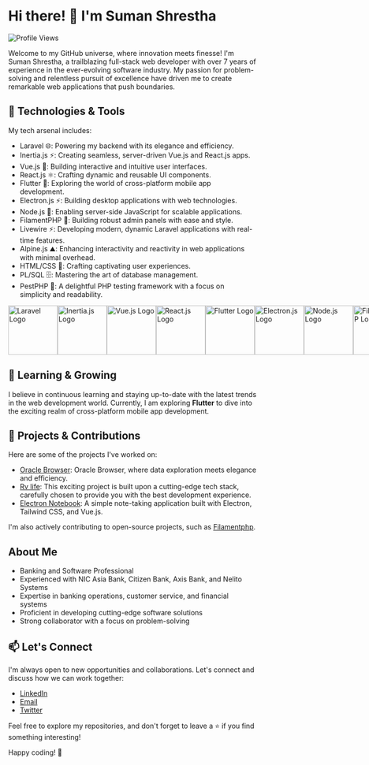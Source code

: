 # Hi there! 👋 I'm Suman Shrestha

![Profile Views](https://komarev.com/ghpvc/?username=summonshr&color=blueviolet)

Welcome to my GitHub universe, where innovation meets finesse! I'm Suman Shrestha, a trailblazing full-stack web developer with over 7 years of experience in the ever-evolving software industry. My passion for problem-solving and relentless pursuit of excellence have driven me to create remarkable web applications that push boundaries.

## 🚀 Technologies & Tools

My tech arsenal includes:

- Laravel :globe_with_meridians:: Powering my backend with its elegance and efficiency.
- Inertia.js :zap:: Creating seamless, server-driven Vue.js and React.js apps.
- Vue.js :art:: Building interactive and intuitive user interfaces.
- React.js :atom_symbol:: Crafting dynamic and reusable UI components.
- Flutter :iphone:: Exploring the world of cross-platform mobile app development.
- Electron.js :zap:: Building desktop applications with web technologies.
- Node.js :rocket:: Enabling server-side JavaScript for scalable applications.
- FilamentPHP :wrench:: Building robust admin panels with ease and style.
- Livewire :zap:: Developing modern, dynamic Laravel applications with real-time features.
- Alpine.js :mountain:: Enhancing interactivity and reactivity in web applications with minimal overhead.
- HTML/CSS :rainbow:: Crafting captivating user experiences.
- PL/SQL :file_cabinet:: Mastering the art of database management.
- PestPHP :bug:: A delightful PHP testing framework with a focus on simplicity and readability.

<div style="display:flex;">
<img src="https://laravel.com/img/notification-logo.png" alt="Laravel Logo" width="100">
<img src="https://avatars.githubusercontent.com/u/47703742?s=280&v=4" alt="Inertia.js Logo" width="100">
<img src="https://vuejs.org/images/logo.png" alt="Vue.js Logo" width="100">
<img src="https://www.datocms-assets.com/45470/1631110818-logo-react-js.png" alt="React.js Logo" width="100">
<img src="https://static1.xdaimages.com/wordpress/wp-content/uploads/2018/02/Flutter-Framework-Feature-Image-Background-Colour.png" alt="Flutter Logo" width="100">
<img src="https://electronjs.org/images/electron-logo.svg" alt="Electron.js Logo" width="100">
<img src="https://nodejs.org/static/images/logo.svg" alt="Node.js Logo" width="100">
<img src="https://user-images.githubusercontent.com/41773797/131910226-676cb28a-332d-4162-a6a8-136a93d5a70f.png" alt="FilamentPHP Logo" width="100">
<img src="https://laravel-livewire.com/img/twitter.png" alt="Livewire Logo" width="100">
<img src="https://alpinejs.dev/alpine_long.svg" alt="Alpine.js Logo" width="100">
<img src="https://cdn.educba.com/academy/wp-content/uploads/2019/01/PL-SQL-Commands1.jpg" alt="PL/SQL Logo" width="100">
<img src="https://pestphp.com/www/assets/logo.svg" alt="PestPHP Logo" width="100">
<img src="https://upload.wikimedia.org/wikipedia/commons/thumb/9/95/Tailwind_CSS_logo.svg/512px-Tailwind_CSS_logo.svg.png?20220224135351" alt="Tailwind CSS Logo" width="100">
</div>


## 🌱 Learning & Growing

I believe in continuous learning and staying up-to-date with the latest trends in the web development world. Currently, I am exploring **Flutter** to dive into the exciting realm of cross-platform mobile app development.

## 🌟 Projects & Contributions

Here are some of the projects I've worked on:

- [Oracle Browser](https://github.com/Summonshr/oracle-browser): Oracle Browser, where data exploration meets elegance and efficiency.
- [Rv life](https://github.com/Summonshr/rvlife): This exciting project is built upon a cutting-edge tech stack, carefully chosen to provide you with the best development experience.
- [Electron Notebook](https://github.com/Summonshr/electron-notebook): A simple note-taking application built with Electron, Tailwind CSS, and Vue.js.

I'm also actively contributing to open-source projects, such as [Filamentphp](https://github.com/filamentphp/filament).

## About Me

- Banking and Software Professional
- Experienced with NIC Asia Bank, Citizen Bank, Axis Bank, and Nelito Systems
- Expertise in banking operations, customer service, and financial systems
- Proficient in developing cutting-edge software solutions
- Strong collaborator with a focus on problem-solving

## 📫 Let's Connect

I'm always open to new opportunities and collaborations. Let's connect and discuss how we can work together:

- [LinkedIn](https://linkedin.com/in/suman-shresth)
- [Email](mailto:summonshr@gmail.com)
- [Twitter](https://twitter.com/sumfreelancer)

Feel free to explore my repositories, and don't forget to leave a ⭐️ if you find something interesting!

Happy coding! 🚀
